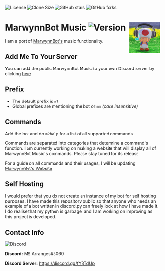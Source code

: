 ![License](https://img.shields.io/badge/license-GPLv3.0-brightgreen)
![Clone Size](https://img.shields.io/github/repo-size/marwynnsomridhivej/marwynnbot?color=red&label=Clone%20Size)
![GitHub stars](https://img.shields.io/github/stars/marwynnsomridhivej/marwynnbot?label=Stars&style=social)
![GitHub forks](https://img.shields.io/github/forks/marwynnsomridhivej/marwynnbot?label=Forks&style=social)

# MarwynnBot Music <img align="right" src="/vibingtoad.jpg" height="100" width="100"> ![Version](https://img.shields.io/badge/Version-v1.0.0-brightgreen)

I am a port of [MarwynnBot's](https://github.com/marwynnsomridhivej/marwynnbot) music functionality.

## Add Me To Your Server

You can add the public MarwynnBot Music to your own Discord server by clicking [here](https://discord.com/oauth2/authorize?client_id=751966223813705809&scope=bot&permissions=66334016)

## Prefix

* The default prefix is `m?`
* Global prefixes are mentioning the bot or `mm` *(case insensitive)*

## Commands

Add the bot and do `m?help` for a list of all supported commands.

Commands are separated into categories that determine a command's function. I am currently working on making a website
that will display all of MarwynnBot Music's commands. Please stay tuned for its release

For a guide on all commands and their usages, I will be updating [MarwynnBot's Website](http://www.marwynnbot.tk)

## Self Hosting

I would prefer that you do not create an instance of my bot for self hosting purposes. I have made this repository
public so that anyone who needs an example of a bot written in discord.py can freely look at how I have made it. I do
realise that my python is garbage, and I am working on improving as this project is developed.

## Contact Info

![Discord](https://img.shields.io/discord/707981159748993084?color=blue&label=Discord)

**Discord:** MS Arranges#3060

**Discord Server:** https://discord.gg/fYBTdUp
